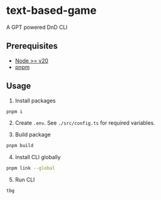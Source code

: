 # text-based-game

A GPT powered DnD CLI

## Prerequisites

- [Node >= v20](https://nodejs.org/en/download)
- [pnpm](https://pnpm.io/installation)

## Usage

1. Install packages

```sh
pnpm i
```

2. Create `.env`. See `./src/config.ts` for required variables.

3. Build package

```sh
pnpm build
```

4. Install CLI globally

```sh
pnpm link --global
```

5. Run CLI

```sh
tbg
```
